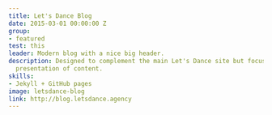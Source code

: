 ```yaml
---
title: Let's Dance Blog
date: 2015-03-01 00:00:00 Z
group:
- featured
test: this
leader: Modern blog with a nice big header.
description: Designed to complement the main Let's Dance site but focus on the clear
  presentation of content.
skills:
- Jekyll + GitHub pages
image: letsdance-blog
link: http://blog.letsdance.agency
---
```


